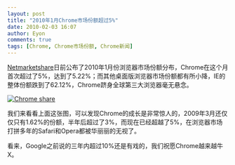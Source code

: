 ```yaml
---
layout: post
title: "2010年1月Chrome市场份额超过5%"
date: 2010-02-03 16:07
author: Eyon
comments: true
tags: [Chrome, Chrome市场份额, Chrome新闻]
---
```

[Netmarketshare](http://www.netmarketshare.com/report.aspx?qprid=1&sample=15&qpf=1)日前公布了2010年1月份浏览器市场份额分布，Chrome在这个月首次超过了5%，达到了5.22%；而其他桌面版浏览器市场份额都有所小降，IE的整体份额跌到了62.12%，Chrome跻身全球第三大浏览器毫无悬念。

<a href="http://img.chromi.org/2010/02/Chrome-share.jpg">![](http://img.chromi.org/2010/02/Chrome-share-550x340.jpg "Chrome share")</a>

我们来看看上面这张图，可以发现Chrome的成长是非常惊人的，2009年3月还仅仅只有1.62%的份额，半年后超过了3%，而现在已经超越了5%，在浏览器市场打拼多年的Safari和Opera都被华丽丽的无视了。

看来，Google之前说的三年内超过10%还是有戏的，我们祝愿Chrome越来越牛X。
